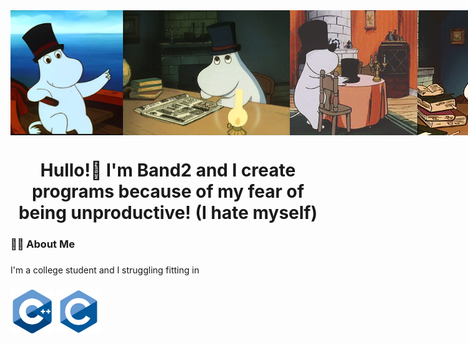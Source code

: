<div align="center" style="display: flex;">
  <img height="200" src="moomin-papa-pointing.png"  />
  <img height="200" src="moomin-papa-reading.gif"  />
  <img height="200" src="moominpapa-with-big-hat.gif"  />
  <img height="200" src="moominpapa-reading-2.gif"  />
  <img height="200" src="arrow-in-head.png"  />
</div>

###

<h1 align="center">Hullo!👋 I'm Band2 and I create programs because of my fear of being unproductive! (I hate myself)</h1>

###

<h3 align="left">👩‍💻  About Me</h3>

###

<p align="left">I'm a college student and I struggling fitting in</p>

###

<div align="left">
  <img src="https://github.com/devicons/devicon/blob/v2.16.0/icons/cplusplus/cplusplus-original.svg" height="70" alt="cpp logo"  />
  <img src="https://github.com/devicons/devicon/blob/v2.16.0/icons/c/c-original.svg" height="70" alt="c logo"  />
</div>

###
